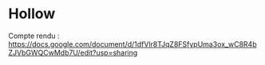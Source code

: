# Hollow
Compte rendu : https://docs.google.com/document/d/1dfVlr8TJqZ8FSfypUma3ox_wC8R4bZJVbGWQCwMdb7U/edit?usp=sharing
